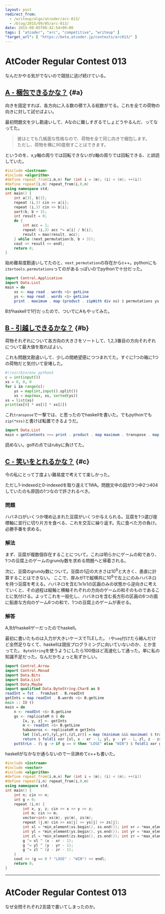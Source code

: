 ```yaml
---
layout: post
redirect_from:
  - /writeup/algo/atcoder/arc-013/
  - /blog/2015/09/05/arc-013/
date: 2015-09-05T00:42:54+09:00
tags: [ "atcoder", "arc", "competitive", "writeup" ]
"target_url": [ "https://beta.atcoder.jp/contests/arc013/" ]
---
```


# AtCoder Regular Contest 013

なんだかやる気がでないので競技に逃げ続けている。

<!-- more -->

## [A - 梱包できるかな？](https://beta.atcoder.jp/contests/arc013/tasks/arc013_1) {#a}

向きを固定すれば、各方向に入る数の積で入る総数がでる。これを全ての荷物の向きに対して試せばよい。


最初問題文を少し勘違いして、Aなのに難しすぎるでしょどうやるんだ、ってなってた。

>   彼はとても几帳面な性格なので、荷物を全て同じ向きで梱包します。  
>   ただし、荷物を横に90度倒すことはできます。

というのを、x,y軸の周りでは回転できないがz軸の周りでは回転できる、と誤読していた。

``` c++
#include <iostream>
#include <algorithm>
#define repeat_from(i,m,n) for (int i = (m); (i) < (n); ++(i))
#define repeat(i,n) repeat_from(i,0,n)
using namespace std;
int main() {
    int a[3], b[3];
    repeat (i,3) cin >> a[i];
    repeat (i,3) cin >> b[i];
    sort(b, b + 3);
    int result = 0;
    do {
        int acc = 1;
        repeat (i,3) acc *= a[i] / b[i];
        result = max(result, acc);
    } while (next_permutation(b, b + 3));
    cout << result << endl;
    return 0;
}
```

始め難易度勘違いしてたのと、`next_permutation`の存在からc++。pythonにも`itertools.permutations`ってのがあるっぽいのでpythonで十分だった。

``` haskell
import Control.Applicative
import Data.List
main = do
    xs <- map read . words <$> getLine
    ys <- map read . words <$> getLine
    print . maximum . map (product . zipWith div xs) $ permutations ys
```

Bがhaskellで1行だったので、ついでにAもやってみた。

## [B - 引越しできるかな？](https://beta.atcoder.jp/contests/arc013/tasks/arc013_2) {#b}

荷物それぞれについて各方向の大きさをソートして、1,2,3番目の方向それぞれについて最大値を取ればよい。


これも問題文勘違いして、少しの間絶望感につつまれてた。すぐに1つの箱に1つの荷物だと気付いて安堵した。

``` python
#!/usr/bin/env python3
c = int(input())
xs = 0, 0, 0
for i in range(c):
    ys = map(int,input().split())
    xs = map(max, xs, sorted(ys))
xs = list(xs)
print(xs[0] * xs[1] * xs[2])
```

これ`transpose`で一撃では、と思ったのでhaskellを書いた。でもpythonでも`zip(*xss)`と書けば転置できるようだ。

``` haskell
import Data.List
main = getContents >>= print . product . map maximum . transpose . map (sort . map read . words) . tail . lines
```

読めない。golfの点ではrubyに負けてた。

## [C - 笑いをとれるかな？](https://beta.atcoder.jp/contests/arc013/tasks/arc013_3) {#c}

今の私にとって丁度よい難易度で考えてて楽しかった。

ただし1-indexedと0-indexedを取り違えて1WA。問題文中の図が3つ中2つ404していたのも原因の1つなので許されるべき。

### 問題

ハバネロがいくつか埋め込まれた豆腐がいくつか与えられる。豆腐を1つ選び座標軸に並行に切り片方を食べる、これを交互に繰り返す。先に食べた方の負け。必勝手番を求める。

### 解法

まず、豆腐が複数個存在することについて。これは明らかにゲームの和であり、1つの豆腐上のゲームのgrundy数を求める問題へと帰着される。

次に、豆腐のgrundy数について。豆腐の1辺の大きさは$10^9$と大きく、愚直に計算することはできない。
ここで、厚みが1で縦横共に$10^9$で左上にのみハバネロを持つ豆腐を考える。ハバネロを含む1x1x1の区画のみの状態から逆向きに考えていくと、その過程は縦軸と横軸それぞれの方向のゲームの和そのものであることに気付ける。よってこれを一般化し、ハバネロを含む長方形の区画の6つの面に鉛直な方向のゲーム6つの和で、1つの豆腐上のゲームが表せる。

### 解答

A,Bがhaskellゲーだったのでhaskell。

最初に書いたものは入力が大きいケースでTLEした。
`!`や`seq`付けたら縮んだけど全然足りなくて、haskellは競技プログラミングに向いていないのか、とか言ってた。
`ByteString`を使うようにしたら100倍ほど高速化して通った。単に私の知識不足だった。なんだかちょっと恥ずかしい。

``` haskell
import Control.Arrow
import Control.Monad
import Data.Bits
import Data.List
import Data.Maybe
import qualified Data.ByteString.Char8 as B
readInt = fst . fromJust . B.readInt 
getInts = map readInt . B.words <$> B.getLine
main :: IO ()
main = do
    n <- readInt <$> B.getLine
    gs <- replicateM n $ do
        [x, y, z] <- getInts
        m <- readInt <$> B.getLine
        habaneros <- replicateM m getInts
        let [(xl,xr),(yl,yr),(zl,zr)] = map (minimum &&& maximum) $ transpose habaneros
        return $ foldl1 xor [xl, x - xr - 1, yl, y - yr - 1, zl, z - zr - 1]
    putStrLn . (\ g -> if g == 0 then "LOSE" else "WIN") $ foldl1 xor gs
```

haskellがなかなか通らないので一旦諦めてc++も書いた。

``` c++
#include <iostream>
#include <vector>
#include <algorithm>
#define repeat_from(i,m,n) for (int i = (m); (i) < (n); ++(i))
#define repeat(i,n) repeat_from(i,0,n)
using namespace std;
int main() {
    int n; cin >> n;
    int g = 0;
    repeat (i,n) {
        int x, y, z; cin >> x >> y >> z;
        int m; cin >> m;
        vector<int> xs(m), ys(m), zs(m);
        repeat (j,m) cin >> xs[j] >> ys[j] >> zs[j];
        int xl = *min_element(xs.begin(), xs.end()); int xr = *max_element(xs.begin(), xs.end());
        int yl = *min_element(ys.begin(), ys.end()); int yr = *max_element(ys.begin(), ys.end());
        int zl = *min_element(zs.begin(), zs.end()); int zr = *max_element(zs.begin(), zs.end());
        g ^= xl ^ (x - xr - 1);
        g ^= yl ^ (y - yr - 1);
        g ^= zl ^ (z - zr - 1);
    }
    cout << (g == 0 ? "LOSE" : "WIN") << endl;
    return 0;
}
```

---

# AtCoder Regular Contest 013

なぜ全問それぞれ2言語で書いてしまったのか。
